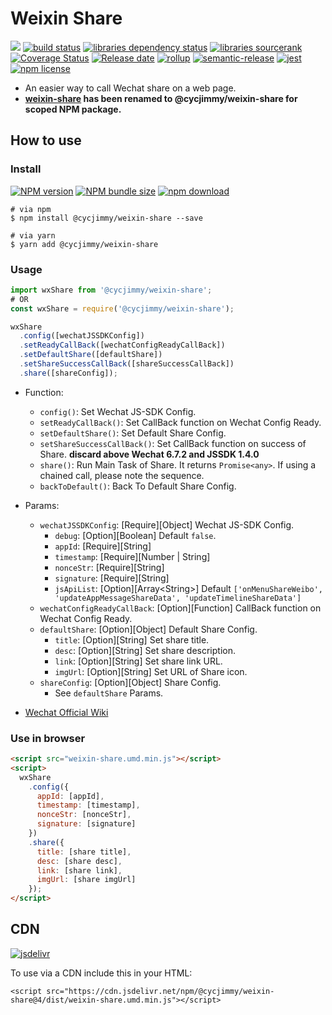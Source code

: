 # Weixin Share
![][workflows-badge-image]
[![build status][travis-image]][travis-url]
[![libraries dependency status][libraries-status-image]][libraries-status-url]
[![libraries sourcerank][libraries-sourcerank-image]][libraries-sourcerank-url]
[![Coverage Status][coverage-image]][coverage-url]
[![Release date][release-date-image]][release-url]
[![rollup][rollup-image]][rollup-url]
[![semantic-release][semantic-image]][semantic-url]
[![jest][jest-image]][jest-url]
[![npm license][license-image]][download-url]

* An easier way to call Wechat share on a web page.
* **[weixin-share](https://github.com/cycdpo/weixin-share) has been renamed to @cycjimmy/weixin-share for scoped NPM package.**

## How to use
### Install
[![NPM version][npm-image]][npm-url]
[![NPM bundle size][npm-bundle-size-image]][npm-url]
[![npm download][download-image]][download-url]

```shell
# via npm
$ npm install @cycjimmy/weixin-share --save

# via yarn
$ yarn add @cycjimmy/weixin-share
```

### Usage
```javascript
import wxShare from '@cycjimmy/weixin-share';
# OR
const wxShare = require('@cycjimmy/weixin-share');
```

```javascript
wxShare
  .config([wechatJSSDKConfig])
  .setReadyCallBack([wechatConfigReadyCallBack])
  .setDefaultShare([defaultShare])
  .setShareSuccessCallBack([shareSuccessCallBack])
  .share([shareConfig]);
```

* Function:
  * `config()`: Set Wechat JS-SDK Config.
  * `setReadyCallBack()`: Set CallBack function on Wechat Config Ready.
  * `setDefaultShare()`: Set Default Share Config.
  * `setShareSuccessCallBack()`: Set CallBack function on success of Share. **discard above Wechat 6.7.2 and JSSDK 1.4.0**
  * `share()`: Run Main Task of Share. It returns `Promise<any>`. If using a chained call, please note the sequence.
  * `backToDefault()`: Back To Default Share Config.

* Params:
  * `wechatJSSDKConfig`: [Require][Object] Wechat JS-SDK Config.
    * `debug`: [Option][Boolean] Default `false`.
    * `appId`: [Require][String]
    * `timestamp`: [Require][Number | String]
    * `nonceStr`: [Require][String]
    * `signature`: [Require][String]
    * `jsApiList`:  [Option][Array\<String\>] Default `['onMenuShareWeibo', 'updateAppMessageShareData', 'updateTimelineShareData']`
  * `wechatConfigReadyCallBack`: [Option][Function] CallBack function on Wechat Config Ready.
  * `defaultShare`: [Option][Object] Default Share Config.
    * `title`: [Option][String] Set share title.
    * `desc`: [Option][String] Set share description.
    * `link`: [Option][String] Set share link URL.
    * `imgUrl`: [Option][String] Set URL of Share icon.
  * `shareConfig`: [Option][Object] Share Config.
    * See `defaultShare` Params.

* [Wechat Official Wiki](https://mp.weixin.qq.com/wiki)

### Use in browser
```html
<script src="weixin-share.umd.min.js"></script>
<script>
  wxShare
    .config({
      appId: [appId],
      timestamp: [timestamp],
      nonceStr: [nonceStr],
      signature: [signature]
    })
    .share({
      title: [share title],
      desc: [share desc],
      link: [share link],
      imgUrl: [share imgUrl]
    });
</script>
```

## CDN
[![jsdelivr][jsdelivr-image]][jsdelivr-url]

To use via a CDN include this in your HTML:
```text
<script src="https://cdn.jsdelivr.net/npm/@cycjimmy/weixin-share@4/dist/weixin-share.umd.min.js"></script>
```

<!-- Links: -->
[npm-image]: https://img.shields.io/npm/v/@cycjimmy/weixin-share
[npm-url]: https://npmjs.org/package/@cycjimmy/weixin-share
[npm-bundle-size-image]: https://img.shields.io/bundlephobia/min/@cycjimmy/weixin-share

[download-image]: https://img.shields.io/npm/dt/@cycjimmy/weixin-share
[download-url]: https://npmjs.org/package/@cycjimmy/weixin-share

[jsdelivr-image]: https://img.shields.io/jsdelivr/npm/hy/@cycjimmy/weixin-share
[jsdelivr-url]: https://www.jsdelivr.com/package/npm/@cycjimmy/weixin-share

[workflows-badge-image]: https://github.com/cycjimmy/weixin-share/workflows/Test%20CI/badge.svg
[travis-image]: https://img.shields.io/travis/cycjimmy/weixin-share
[travis-url]: https://travis-ci.org/cycjimmy/weixin-share

[libraries-status-image]: https://img.shields.io/librariesio/release/npm/@cycjimmy/weixin-share
[libraries-sourcerank-image]: https://img.shields.io/librariesio/sourcerank/npm/@cycjimmy/weixin-share
[libraries-status-url]: https://libraries.io/github/cycjimmy/weixin-share
[libraries-sourcerank-url]: https://libraries.io/npm/@cycjimmy%2Fweixin-share

[coverage-image]: https://img.shields.io/coveralls/github/cycjimmy/weixin-share
[coverage-url]: https://coveralls.io/github/cycjimmy/weixin-share

[release-date-image]: https://img.shields.io/github/release-date/cycjimmy/weixin-share
[release-url]: https://github.com/cycjimmy/weixin-share/releases

[rollup-image]: https://img.shields.io/github/package-json/dependency-version/cycjimmy/weixin-share/dev/rollup
[rollup-url]: https://github.com/rollup/rollup

[semantic-image]: https://img.shields.io/badge/%20%20%F0%9F%93%A6%F0%9F%9A%80-semantic--release-e10079.svg
[semantic-url]: https://github.com/semantic-release/semantic-release

[jest-image]: https://img.shields.io/badge/tested_with-jest-99424f.svg
[jest-url]: https://github.com/facebook/jest

[license-image]: https://img.shields.io/npm/l/@cycjimmy/weixin-share

